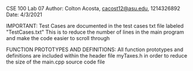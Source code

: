 CSE 100 Lab 07 
Author: Colton Acosta, cacost12@asu.edu, 1214326892
Date: 4/3/2021

IMPORTANT: Test Cases are documented in the test cases txt file labeled "TestCases.txt"
This is to reduce the number of lines in the main program and make the code easier to scroll 
through

FUNCTION PROTOTYPES AND DEFINITIONS: All function prototypes and definitions are included within the header file myTaxes.h in order to reduce the size of the main.cpp source code file
